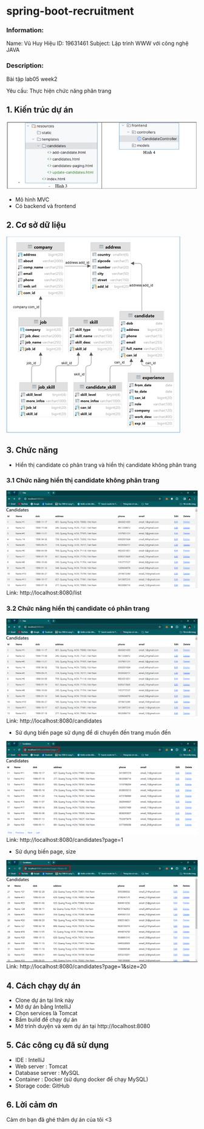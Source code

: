 # spring-boot-recruitment


### Information:

Name: Vũ Huy Hiệu
ID: 19631461
Subject: Lập trình WWW với công nghệ JAVA

### Description:

Bài tập lab05 week2

Yêu cầu: Thực hiện chức năng phân trang

## 1. Kiến trúc dự án

![Alt text](./images/kientruc.png)

- Mô hình MVC
- Có backend và frontend

## 2. Cơ sở dữ liệu

![Alt text](./images/csdl.png)

## 3. Chức năng

- Hiển thị candidate có phân trang và hiển thị candidate không phân trang
### 3.1 Chức năng hiển thị candidate không phân trang
![Alt text](./images/no-paging.png)
Link: http://localhost:8080/list

### 3.2 Chức năng hiển thị candidate có phân trang
![Alt text](./images/no-paging.png)
Link: http://localhost:8080/candidates

- Sử dụng biến page sử dụng để di chuyển đến trang muốn đến

![img.png](./images/paging-with-page.png)
Link: http://localhost:8080/candidates?page=1

- Sử dụng biến page, size 

![img.png](./images/paging-with-page-size.png)
Link: http://localhost:8080/candidates?page=1&size=20
## 4. Cách chạy dự án

- Clone dự án tại link này
- Mở dự án bằng IntelliJ
- Chọn services là Tomcat
- Bấm build để chạy dự án
- Mở trình duyện và xem dự án tại http://localhost:8080

## 5. Các công cụ đã sử dụng

- IDE : IntelliJ
- Web server : Tomcat
- Database server : MySQL
- Container : Docker (sử dụng docker để chạy MySQL)
- Storage code: GitHub

## 6. Lời cảm ơn

Cảm ơn bạn đã ghé thăm dự án của tôi <3

